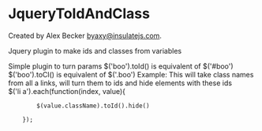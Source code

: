 # JqueryToIdAndClass
Created by Alex Becker byaxy@insulatejs.com.

Jquery plugin to make ids and classes from variables

Simple plugin to turn params
     $('boo').toId() is equivalent of $('#boo')
     $('boo').toCl() is equivalent of $('.boo')
Example: 
This will take class names from all a links, will turn them to ids and hide elements with these ids    
     $('li a').each(function(index, value){
     		
     		$(value.className).toId().hide()
     
     	});
     